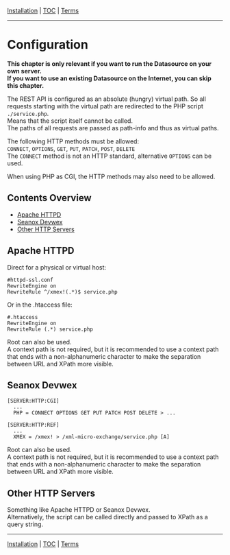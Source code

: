 [Installation](installation.md) | [TOC](README.md) | [Terms](terms.md)
- - -

# Configuration

__This chapter is only relevant if you want to run the Datasource on your own
server.  
If you want to use an existing Datasource on the Internet, you can skip
this chapter.__

The REST API is configured as an absolute (hungry) virtual path. So all requests
starting with the virtual path are redirected to the PHP script `./service.php`.  
Means that the script itself cannot be called.  
The paths of all requests are passed as path-info and thus as virtual paths.

The following HTTP methods must be allowed:  
`CONNECT`, `OPTIONS`, `GET`, `PUT`, `PATCH`, `POST`, `DELETE`  
The `CONNECT` method is not an HTTP standard, alternative `OPTIONS` can be used.

When using PHP as CGI, the HTTP methods may also need to be allowed.


## Contents Overview

* [Apache HTTPD](#apache-httpd)
* [Seanox Devwex](#seanox-devwex)
* [Other HTTP Servers](#other-http-servers)


## Apache HTTPD

Direct for a physical or virtual host:

```
#httpd-ssl.conf
RewriteEngine on
RewriteRule ^/xmex!(.*)$ service.php
```

Or in the .htaccess file:

```
#.htaccess
RewriteEngine on
RewriteRule (.*) service.php
```

Root can also be used.  
A context path is not required, but it is recommended to use a context path
that ends with a non-alphanumeric character to make the separation between URL
and XPath more visible.  


## Seanox Devwex

```
[SERVER:HTTP:CGI]
  ...
  PHP = CONNECT OPTIONS GET PUT PATCH POST DELETE > ...
  
[SERVER:HTTP:REF]
  ...
  XMEX = /xmex! > /xml-micro-exchange/service.php [A]
```

Root can also be used.  
A context path is not required, but it is recommended to use a context path
that ends with a non-alphanumeric character to make the separation between URL
and XPath more visible.  

## Other HTTP Servers

Something like Apache HTTPD or Seanox Devwex.  
Alternatively, the script can be called directly and passed to XPath as a query
string.



- - -

[Installation](installation.md) | [TOC](README.md) | [Terms](terms.md)

